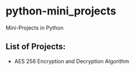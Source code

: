 # python-mini_projects
Mini-Projects in Python
## List of Projects:
- AES 256 Encryption and Decryption Algorithm
